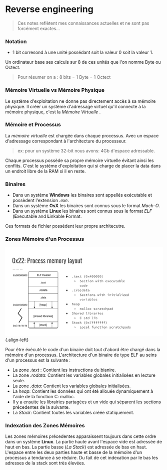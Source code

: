 <!-- TITLE: Accueil-->
<!-- SUBTITLE: Ici, je stock de la documentation sur différents sujets -->

# Reverse engineering
> Ces notes reflètent mes connaissances actuelles et ne sont pas forcément exactes...

### Notation

* 1 bit corresond à une unité possédant soit la valeur 0 soit la valeur 1.

Un ordinateur base ses calculs sur 8 de ces unités que l'on nomme Byte ou Octect. 

> Pour résumer on a :  8 bits = 1 Byte = 1 Octect

### Mémoire Virtuelle vs Mémoire Physique

Le système d'exploitation ne donne pas directement accès à sa mémoire physique. Il créer un système d'adressage virtuel qu'il connecte à la mémoire physique, c'est la *Mémoire Virtuelle* .

### Mémoire et Processus

La *mémoire virtuelle* est chargée dans chaque processus. Avec un espace d'adressage correspondant à l'architecture du processeur.

> ex: pour un système 32-bit nous avons: 4Gb d'espace adressable.

Chaque processus possède sa propre mémoire virtuelle évitant ainsi les conflits. C'est le système d'exploitation qui si charge de placer la data dans un endroit libre de la RAM si il en reste. 

### Binaires

* Dans un système **Windows** les binaires sont appellés exécutable et possèdent l'extension *.exe*.
* Dans un système **OsX** les binaires sont connus sous le format *Mach-O*.
* Dans un système **Linux** les binaires sont connus sous le format *ELF* (**E**xecutable and **L**inkable **F**ormat.

Ces formats de fichier possèdent leur propre architecutre.

### Zones Mémoire d'un Processus

![Process Memory Layout](/uploads/process-memory-layout.png "Process Memory Layout"){.align-left}

Pour être éxécuté le code d'un binaire doit tout d'abord être chargé dans la mémoire d'un processus. L'architecture d'un binaire de type ELF au seins d'un processus est la suivante :

* La zone *.text* : Contient les instructions du bianire.
* La zone *.rodata*: Contient les variables globales initialisées en lecture seule.
* La zone *.data*: Contient les variables globales initialisées.
* La *heap*: Contient les données qui ont été allouée dynamiquement à l'aide de la fonction C:  malloc.
* Il y a ensuite les librairies partagées et un vide qui séparent les sections précedentes de la suivante.
* La *Stack*: Contient toutes les variables créée statiquement.

### Indexation des Zones Mémoires

Les zones mémoires précedentes apparaissent toujours dans cette ordre dans un système **Linux**. La partie haute avant l'espace vide est adressée de haut en bas. La partie basse (*La Stack*) est adressée de bas en haut. L'espace entre les deux parties haute et basse de la mémoire d'un processus a tendance à se réduire. Du fait de cet indexation par le bas les adresses de la stack sont très élevées.